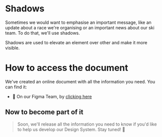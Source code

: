 # Shadows
Sometimes we would want to emphasise an important message, like an update about a race we're organising or an important news about our ski team. To do that, we'll use shadows.

Shadows are used to elevate an element over other and make it more visible.

# How to access the document
We've created an online document with all the information you need. You can find it:
- 🚀 On our Figma Team, by [clicking here](https://www.figma.com/proto/x4R1D00oJorhxHxJRRY8pj/Design-System?page-id=191%3A709&node-id=191%3A710&viewport=415%2C306%2C0.31&scaling=scale-down-width)

## Now to become part of it
> Soon, we'll release all the information you need to know if you'd like to help us develop our Design System. Stay tuned! 💪
